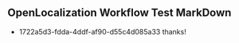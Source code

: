 ## OpenLocalization Workflow Test MarkDown
* 1722a5d3-fdda-4ddf-af90-d55c4d085a33 thanks!

<!--HONumber=Sep16_HO1-->


